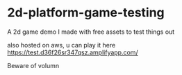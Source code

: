 # 2d-platform-game-testing
A 2d game demo I made with free assets to test things out

also hosted on aws, u can play it here
https://test.d36f26sr347qsz.amplifyapp.com/

Beware of volumn
